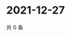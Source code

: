# 2021-12-27

共 0 条

<!-- BEGIN WEIBO -->
<!-- 最后更新时间 Mon Dec 27 2021 15:14:51 GMT+0800 (China Standard Time) -->

<!-- END WEIBO -->
